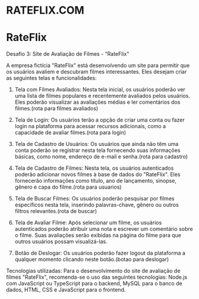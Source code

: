 # RATEFLIX.COM
# RateFlix

Desafio 3: Site de Avaliação de Filmes - "RateFlix"

A empresa fictícia "RateFlix" está desenvolvendo um site para permitir que os usuários avaliem e descubram filmes interessantes. Eles desejam criar as seguintes telas e funcionalidades:

1. Tela com Filmes Avaliados: Nesta tela inicial, os usuários poderão ver uma lista de filmes populares e recentemente avaliados pelos usuários. Eles poderão visualizar as avaliações médias e ler comentários dos filmes.(rota para filmes avaliados)

2. Tela de Login: Os usuários terão a opção de criar uma conta ou fazer login na plataforma para acessar recursos adicionais, como a capacidade de avaliar filmes.(rota para login)

3. Tela de Cadastro de Usuários: Os usuários que ainda não têm uma conta poderão se registrar nesta tela fornecendo suas informações básicas, como nome, endereço de e-mail e senha.(rota para cadastro)

4. Tela de Cadastro de Filmes: Nesta tela, os usuários autenticados poderão adicionar novos filmes à base de dados do "RateFlix". Eles fornecerão informações como título, ano de lançamento, sinopse, gênero e capa do filme.(rota para usuarios)

5. Tela de Buscar Filmes: Os usuários poderão pesquisar por filmes específicos nesta tela, inserindo palavras-chave, gênero ou outros filtros relevantes.(rota de buscar)

6. Tela de Avaliar Filme: Após selecionar um filme, os usuários autenticados poderão atribuir uma nota e escrever um comentário sobre o filme. Suas avaliações serão exibidas na página do filme para que outros usuários possam visualizá-las.

7. Botão de Deslogar: Os usuários poderão fazer logout da plataforma a qualquer momento clicando neste botão.(botao para deslogar)

Tecnologias utilizadas: Para o desenvolvimento do site de avaliação de filmes "RateFlix", recomenda-se o uso das seguintes tecnologias: Node.js com JavaScript ou TypeScript para o backend, MySQL para o banco de dados, HTML, CSS e JavaScript para o frontend.